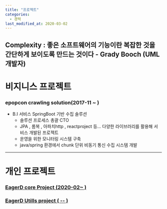 ```yaml
---
title: "프로젝트"
categories: 
  - 경력
last_modified_at: 2020-03-02
---
```

Complexity : 좋은 소프트웨어의 기능이란 복잡한 것을 간단하게 보이도록 만드는 것이다 - Grady Booch (UML 개발자)
---------------------------------------------------------------

# 비지니스 프로젝트 

### epopcon crawling solution(2017-11 ~ )
* B.I 서비스 SpringBoot 기반 수집 솔루션
  - 솔루션 프로세스 총괄 CTO
  - JPA , 롬복 , 아파치http , reactproject 등... 다양한 라이브러리를 활용해 서비스 개발된 프로젝트
  - 운영을 위한 모니터링 시스템 구축
  - java/spring 환경에서 chunk 단위 비동기 통신 수집 시스템 개발
  

-----------------------------------------------------

# 개인 프로젝트

### [EagerD core Project (2020-02~ )](https://github.com/sangeun1529/EagerD)

### [EagerD Utills project ( -- )](https://github.com/sangeun1529/EDUtills)

